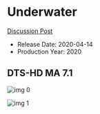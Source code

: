 # Underwater

[Discussion Post](https://www.avsforum.com/threads/bass-eq-for-filtered-movies.2995212/post-59438434)

* Release Date: 2020-04-14
* Production Year: 2020

## DTS-HD MA 7.1

![img 0](https://i.imgur.com/E2N0QQI.jpg)

![img 1](https://i.imgur.com/FHZULJh.png)


